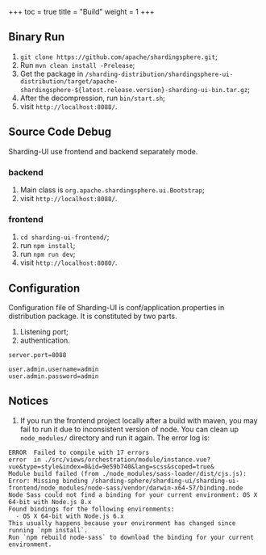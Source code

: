 +++
toc = true
title = "Build"
weight = 1
+++

## Binary Run

1. `git clone https://github.com/apache/shardingsphere.git`;
1. Run `mvn clean install -Prelease`;
1. Get the package in `/sharding-distribution/shardingsphere-ui-distribution/target/apache-shardingsphere-${latest.release.version}-sharding-ui-bin.tar.gz`;
1. After the decompression, run `bin/start.sh`;
1. visit `http://localhost:8088/`.

## Source Code Debug

Sharding-UI use frontend and backend separately mode.

### backend

1. Main class is `org.apache.shardingsphere.ui.Bootstrap`;
1. visit `http://localhost:8088/`.

### frontend

1. `cd sharding-ui-frontend/`;
1. run `npm install`;
1. run `npm run dev`;
1. visit `http://localhost:8080/`.

## Configuration

Configuration file of Sharding-UI is conf/application.properties in distribution package. It is constituted by two parts.

1. Listening port;
1. authentication.

```properties
server.port=8088

user.admin.username=admin
user.admin.password=admin
```

## Notices

1. If you run the frontend project locally after a build with maven, you may fail to run it due to inconsistent version of node. 
You can clean up `node_modules/` directory and run it again. The error log is: 

```
ERROR  Failed to compile with 17 errors
error  in ./src/views/orchestration/module/instance.vue?vue&type=style&index=0&id=9e59b740&lang=scss&scoped=true&
Module build failed (from ./node_modules/sass-loader/dist/cjs.js):
Error: Missing binding /sharding-sphere/sharding-ui/sharding-ui-frontend/node_modules/node-sass/vendor/darwin-x64-57/binding.node
Node Sass could not find a binding for your current environment: OS X 64-bit with Node.js 8.x
Found bindings for the following environments:
  - OS X 64-bit with Node.js 6.x
This usually happens because your environment has changed since running `npm install`.
Run `npm rebuild node-sass` to download the binding for your current environment.
```
